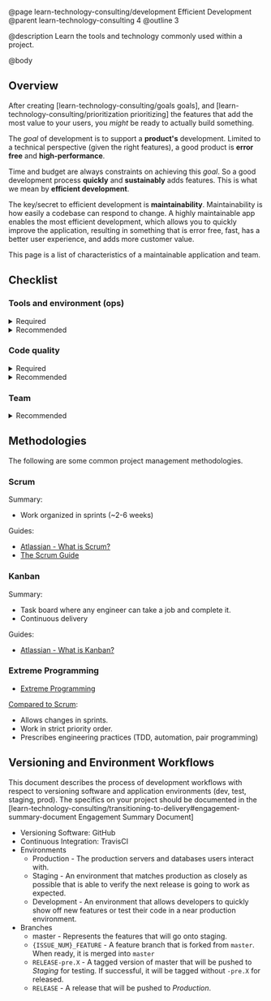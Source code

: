 @page learn-technology-consulting/development Efficient Development
@parent learn-technology-consulting 4
@outline 3

@description Learn the tools and technology commonly used within a project.

@body

## Overview

After creating [learn-technology-consulting/goals goals], and [learn-technology-consulting/prioritization prioritizing] the
features that add the most value to your users, you _might_ be ready to actually build something.

The _goal_ of development is to support a **product's**
development. Limited to a technical perspective (given
the right features), a
good product is **error free** and **high-performance**.

Time and budget are always constraints on achieving this _goal_. So a good development process **quickly**
and **sustainably** adds features. This is
what we mean by **efficient development**.

The key/secret to efficient development is **maintainability**. Maintainability is how easily a codebase can respond to change. A highly maintainable app enables the most efficient development, which allows you to quickly improve the application, resulting in something that is error free, fast, has a better user experience,
and adds more customer value.

This page is a list of characteristics of a maintainable
application and team.

## Checklist

### Tools and environment (ops)

<details>
<summary>Required</summary>

**Source control is:**

<input type="checkbox"/> Used

<input type="checkbox"/> Git

<input type="checkbox"/> Used with a branch and merge strategy.

**An issue tracker is:**

<input type="checkbox"/> Used

<input type="checkbox"/> Integrated with source control.

<input type="checkbox"/> Used by non developers.

**The following environments exist**

<input type="checkbox"/> Development

<input type="checkbox"/> Test

<input type="checkbox"/> Staging

<input type="checkbox"/> Production

**A 1-3 step process for the following exist:**

<input type="checkbox"/> Setting up a development environment

<input type="checkbox"/> Testing the application.

<input type="checkbox"/> Building the application into a production distributable.

<input type="checkbox"/> Deploy to test and staging.

**Continuous Integration:**

<input type="checkbox"/> Exists

<input type="checkbox"/> Runs on all commits / pushes

</details>

<details>
<summary>Recommended</summary>

**Portability:**

<input type="checkbox"/> Containerized microservices

- The application self-documents the environment in which it runs. That documentation is widely known (Example: docker files)

**Cloud Deployment:**

<input type="checkbox"/> The application is able to be started and stopped on new machines easily.

<input type="checkbox"/> New machines are able to be created easily.

<input type="checkbox"/> New machines are able to be created across multiple platforms.

**Monitoring:**

<input type="checkbox"/> Vital app performance characteristics are measured (errors, CPU, Memory)

<input type="checkbox"/> Errors (client and server side) are automatically emailed to team

**Reporting:**

<input type="checkbox"/> Vital app performance characteristics are reported and analyzed every 1-6 weeks

</details>

### Code quality

<details>
<summary>Required</summary>

**Is the high level architecture documented and followed?**

<input type="radio"/> Yes
<input type="radio"/> No

**Are there unit tests?**

<input type="radio"/> Yes
<input type="radio"/> No

**Is there documentation for the code?**

<input type="radio"/> Yes
<input type="radio"/> No

**All modules include:**

<input type="checkbox"/> High level documentation.

<input type="checkbox"/> Tests

<input type="checkbox"/> Inline documentation

<input type="checkbox"/> A demo

**Are there performance tests?**

<input type="radio"/> Yes
<input type="radio"/> No

**The service layer is:**

<input type="checkbox"/> RESTful

<input type="checkbox"/> Documented

<input type="checkbox"/> Tested

<input type="checkbox"/> Built / working

</details>

<details>
<summary>Recommended</summary>

**Is technical debt measured?** _Is some value (often in days / weeks) of technical debt calculated?_

<input type="radio"/> Yes
<input type="radio"/> No

**Is technical debt factored into estimates?** _Do estimations of time, or points, or effort include discussions of technical debt?_

<input type="radio"/> Yes
<input type="radio"/> No

</details>

### Team

<details>
<summary>Recommended</summary>
**Is there a QA team or resource?**

<input type="radio"/> Yes
<input type="radio"/> No

**Are teams grouped by specialty?** _Example: client vs server_

<input type="radio"/> Yes
<input type="radio"/> No

**Do you work alongside the client's developers?**

<input type="radio"/> Yes
<input type="radio"/> No

**Is every piece of code known to at least two people?** _No piece of code should be "workable" by only one person._

<input type="radio"/> Yes
<input type="radio"/> No

**There are code reviews:**

<input type="radio"/> Every commit

<input type="radio"/> Every week

<input type="radio"/> Every month

<input type="radio"/> Of new people's code

<input type="radio"/> Never

</details>

## Methodologies

The following are some common project management methodologies.

### Scrum

Summary:

- Work organized in sprints (~2-6 weeks)

Guides:

- [Atlassian - What is Scrum?](https://www.atlassian.com/agile/scrum)
- [The Scrum Guide](https://www.scrumguides.org/scrum-guide.html)

### Kanban

Summary:

- Task board where any engineer can take a job
  and complete it.
- Continuous delivery

Guides:

- [Atlassian - What is Kanban?](https://www.atlassian.com/agile/kanban)

### Extreme Programming

- [Extreme Programming](http://www.extremeprogramming.org/)

[Compared to Scrum](https://www.mountaingoatsoftware.com/blog/differences-between-scrum-and-extreme-programming):

- Allows changes in sprints.
- Work in strict priority order.
- Prescribes engineering practices (TDD, automation, pair programming)

## Versioning and Environment Workflows

This document describes the process of development workflows with respect to versioning software and application environments (dev, test, staging, prod). The specifics on your project should be documented in the
[learn-technology-consulting/transitioning-to-delivery#engagement-summary-document Engagement Summary Document]

- Versioning Software: GitHub
- Continuous Integration: TravisCI
- Environments
  - Production - The production servers and databases users interact with.
  - Staging - An environment that matches production as closely as possible that
    is able to verify the next release is going to work as expected.
  - Development - An environment that allows developers to quickly show off
    new features or test their code in a near production environment.
- Branches
  - master - Represents the features that will go onto staging.
  - `{ISSUE_NUM}_FEATURE` - A feature branch that is forked from `master`. When ready, it is merged into `master`
  - `RELEASE-pre.X` - A tagged version of master that will be pushed to _Staging_ for testing. If successful, it will be tagged without `-pre.X` for released.
  - `RELEASE` - A release that will be pushed to _Production_.

<!-- TODO: Requires Content Creation -->
<!-- ## Ops -->

<!-- - Continuous Integration -->
<!-- - Continuous Deployment -->
<!-- - Monitoring -->

<!-- ## Roles -->

<!-- ### Service Owner -->

<!-- - [How it relates to devOps](https://www.atlassian.com/agile/devops) -->

